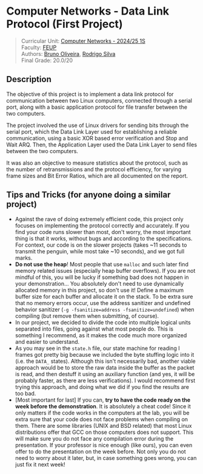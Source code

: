 # Computer Networks - Data Link Protocol (First Project)

> Curricular Unit: [Computer Networks - 2024/25 1S](https://sigarra.up.pt/feup/en/UCURR_GERAL.FICHA_UC_VIEW?pv_ocorrencia_id=541890)<br>
> Faculty: [FEUP](https://sigarra.up.pt/feup/en/web_page.Inicial)<br>
> Authors: [Bruno Oliveira](https://github.com/Process-ing), [Rodrigo Silva](https://github.com/racoelhosilva)<br>
> Final Grade: 20.0/20

## Description

The objective of this project is to implement a data link protocol for communication between two Linux computers, connected through a serial port, along with a basic application protocol for file transfer between the two computers.

The project involved the use of Linux drivers for sending bits through the serial port, which the Data Link Layer used for establishing a reliable communication, using a basic XOR based error verification and Stop and Wait ARQ. Then, the Application Layer used the Data Link Layer to send files between the two computers.

It was also an objective to measure statistics about the protocol, such as the number of retransmissions and the protocol efficiency, for varying frame sizes and Bit Error Ratios, which are all documented on the report.

## Tips and Tricks (for anyone doing a similar project)

- Against the rave of doing extremely efficient code, this project only focuses on implementing the protocol correctly and accurately. If you find your code runs slower than most, don't worry, the most important thing is that it works, without bugs and according to the specifications. For context, our code is on the slower projects (takes ~11 seconds to transmit the penguin, while most take ~10 seconds), and we got full marks.
- **Do not use the heap**! Most people that use `malloc` and such later find memory related issues (especially heap buffer overflows). If you are not mindful of this, you will be lucky if something bad does not happen in your demonstration... You absolutely don't need to use dynamically allocated memory in this project, so don't use it! Define a maximum buffer size for each buffer and allocate it on the stack. To be extra sure that no memory errors occur, use the address sanitizer and undefined behavior sanitizer (`-g -fsanitize=address -fsanitize=undefined`) when compiling (but remove them when submitting, of course).
- In our project, we decided to divide the code into multiple logical units separated into files, going against what most people do. This is something I recommend, as it makes the code much more organized and easier to understand.
- As you may see in the `state.h` file, our state machine for reading I frames got pretty big because we included the byte stuffing logic into it (i.e. the `DATA_` states). Although this isn't necessarily bad, another viable approach would be to store the raw data inside the buffer as the packet is read, and then destuff it using an auxiliary function (and yes, it will be probably faster, as there are less verifications). I would recommend first trying this approach, and doing what we did if you find the results are too bad.
- \[Most important for last\] If you can, **try to have the code ready on the week before the demonstration**. It is absolutely a cheat code! Since it only matters if the code works in the computers at the lab, you will be extra sure that your code does not face problems when compiling on them. There are some libraries (UNIX and BSD related) that most Linux distributions offer that GCC on those computers does not support. This will make sure you do not face any compilation error during the presentation. If your professor is nice enough (like ours), you can even offer to do the presentation on the week before. Not only you do not need to worry about it later, but, in case something goes wrong, you can just fix it next week!